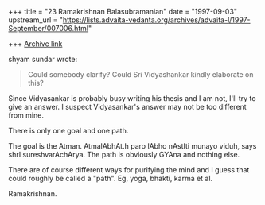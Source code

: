 +++
title = "23 Ramakrishnan Balasubramanian"
date = "1997-09-03"
upstream_url = "https://lists.advaita-vedanta.org/archives/advaita-l/1997-September/007006.html"

+++
[Archive link](https://lists.advaita-vedanta.org/archives/advaita-l/1997-September/007006.html)

shyam sundar wrote:

>Could somebody clarify?
>Could  Sri Vidyashankar kindly elaborate on this?

Since Vidyasankar is probably busy writing his thesis and I am not, I'll
try to give an answer. I suspect Vidyasankar's answer may not be too
different from mine.

There is only one goal and one path.

The goal is the Atman. AtmalAbhAt.h paro lAbho nAstIti munayo viduh,
says shrI sureshvarAchArya. The path is obviously GYAna and nothing
else.

There are of course different ways for purifying the mind and I guess
that could roughly be called a "path". Eg, yoga, bhakti, karma et al.

Ramakrishnan.

